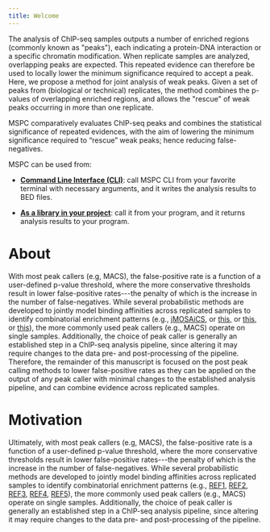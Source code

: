 ```yaml
---
title: Welcome
---
```


The analysis of ChIP-seq samples outputs a number 
of enriched regions (commonly known as "peaks"), 
each indicating a protein-DNA interaction or a 
specific chromatin modification. When replicate 
samples are analyzed, overlapping peaks are expected. 
This repeated evidence can therefore be used to 
locally lower the minimum significance required to 
accept a peak. Here, we propose a method for joint 
analysis of weak peaks. Given a set of peaks from 
(biological or technical) replicates, the method 
combines the p-values of overlapping enriched regions, 
and allows the "rescue" of weak peaks occurring in 
more than one replicate.

MSPC comparatively evaluates ChIP-seq peaks and 
combines the statistical significance of 
repeated evidences, with the aim of lowering the
minimum significance required to “rescue” 
weak peaks; hence reducing false-negatives. 


MSPC can be used from: 

- [**Command Line Interface (CLI)**](cli/about.md): call MSPC CLI from your favorite terminal with necessary 
arguments, and it writes the analysis results to BED files.

- [**As a library in your project**](library/about.md): call it from your program, and it returns analysis 
results to your program.


# About
With most peak callers (e.g, MACS), the false-positive 
rate is a function of a user-defined p-value threshold, 
where the more conservative thresholds result in lower 
false-positive rates---the penalty of which is the 
increase in the number of false-negatives. While several 
probabilistic methods are developed to jointly model 
binding affinities across replicated samples to identify 
combinatorial enrichment patterns (e.g., 
[jMOSAiCS](https://genomebiology.biomedcentral.com/articles/10.1186/gb-2013-14-4-r38),
or [this](https://academic.oup.com/biostatistics/article/15/2/296/226404),
or [this](https://link.springer.com/chapter/10.1007/978-3-319-05269-4_14),
or [this](https://www.frontiersin.org/articles/10.3389/fgene.2018.00731/full)),
the more commonly used peak callers (e.g., MACS) operate 
on single samples. Additionally, the choice of peak 
caller is generally an established step in a ChIP-seq 
analysis pipeline, since altering it may require changes 
to the data pre- and post-processing of the pipeline. 
Therefore, the remainder of this manuscript is focused 
on the post peak calling methods to lower false-positive 
rates as they can be applied on the output of any peak 
caller with minimal changes to the established analysis 
pipeline, and can combine evidence across replicated samples.


# Motivation
Ultimately, with most peak callers (e.g, MACS), the false-positive 
rate is a function of a user-defined p-value threshold, where the more 
conservative thresholds result in lower false-positive rates---the penalty 
of which is the increase in the number of false-negatives. While several 
probabilistic methods are developed to jointly model binding affinities 
across replicated samples to identify combinatorial enrichment patterns 
(e.g., 
[REF1](https://genomebiology.biomedcentral.com/articles/10.1186/gb-2013-14-4-r38), 
[REF2](https://academic.oup.com/biostatistics/article/15/2/296/226404), 
[REF3](https://link.springer.com/chapter/10.1007/978-3-319-05269-4_14), 
[REF4](https://academic.oup.com/bioinformatics/article/31/1/17/2366199), 
[REF5](https://www.frontiersin.org/articles/10.3389/fgene.2018.00731/full)), 
the more commonly used peak callers 
(e.g., MACS) operate on single samples. Additionally, the choice of peak 
caller is generally an established step in a ChIP-seq analysis pipeline, 
since altering it may require changes to the data pre- and post-processing 
of the pipeline.
